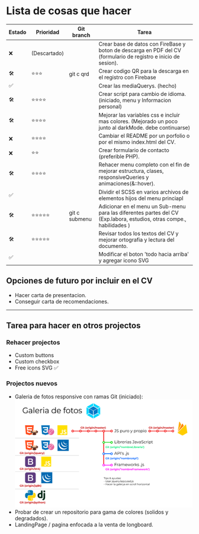 # Lista de cosas que hacer

| Estado | Prioridad    | Git branch    | Tarea                                                                                                                 |
| ------ | ------------ | ------------- | --------------------------------------------------------------------------------------------------------------------- |
| ❌     | (Descartado) |               | Crear base de datos con FireBase y boton de descarga en PDF del CV (formulario de registro e inicio de sesion).       |
| 🛠      | ⭐⭐⭐       | git c qrd     | Crear codigo QR para la descarga en el registro con Firebase                                                          |
| ✅     |              |               | Crear las mediaQuerys. (hecho)                                                                                        |
| 🛠      | ⭐⭐⭐⭐     |               | Crear script para cambio de idioma. (iniciado, menu y Informacion personal)                                           |
| 🛠      | ⭐⭐⭐⭐     |               | Mejorar las variables css e incluir mas colores. (Mejorado un poco junto al darkMode. debe continuarse)               |
| ❌     | ⭐⭐⭐⭐     |               | Cambiar el README por un porfolio o por el mismo index.html del CV.                                                   |
| ❌     | ⭐⭐         |               | Crear formulario de contacto (preferible PHP).                                                                        |
| 🛠      | ⭐⭐⭐⭐     |               | Rehacer menu completo con el fin de mejorar estructura, clases, responsiveQueries y animaciones(&::hover).            |
| ✅     |              |               | Dividir el SCSS en varios archivos de elementos hijos del menu princiapl                                              |
| 🛠      | ⭐⭐⭐⭐⭐   | git c submenu | Adicionar en el menu un Sub-menu para las diferentes partes del CV (Exp.labora, estudios, otras compe., habilidades ) |
| 🛠      | ⭐⭐⭐⭐⭐   |               | Revisar todos los textos del CV y mejorar ortografia y lectura del documento.                                         |
| ✅     |              |               | Modificar el boton 'todo hacia arriba' y agregar icono SVG                                                            |

## Opciones de futuro por incluir en el CV

- Hacer carta de presentacion.
- Conseguir carta de recomendaciones.

---

## Tarea para hacer en otros projectos

### Rehacer projectos

- Custom buttons
- Custom checkbox
- Free icons SVG ✅

### Projectos nuevos

- Galeria de fotos responsive con ramas Git (iniciado):
  ![Texto alternativo](archives/mapa.jpg)
- Probar de crear un repositorio para gama de colores (solidos y degradados).
- LandingPage / pagina enfocada a la venta de longboard.
